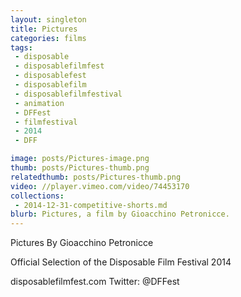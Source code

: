 ```yaml
---
layout: singleton
title: Pictures
categories: films
tags:
 - disposable
 - disposablefilmfest
 - disposablefest
 - disposablefilm
 - disposablefilmfestival
 - animation
 - DFFest
 - filmfestival
 - 2014
 - DFF

image: posts/Pictures-image.png
thumb: posts/Pictures-thumb.png
relatedthumb: posts/Pictures-thumb.png
video: //player.vimeo.com/video/74453170
collections:
 - 2014-12-31-competitive-shorts.md
blurb: Pictures, a film by Gioacchino Petronicce.
---
```


Pictures
By Gioacchino Petronicce

Official Selection of the Disposable Film Festival 2014

disposablefilmfest.com
Twitter: @DFFest
